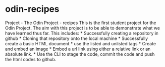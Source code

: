 # odin-recipes
Project - The Odin Project - recipes
This is the first student project for the Odin Project. 
The aim with this project is to be able to demonstrate what we have learned thus far. This includes:
    * Successfully creating a repository in github
    * Cloning that repository onto the local machine
    * Successfully create a basic HTML document
        * use the listed and unlisted tags
        * Create and embed an image
        * Embed a url link using either a relative link or an absolute link.
    * Use the CLI to stage the code, commit the code and push the html codes to github. 
